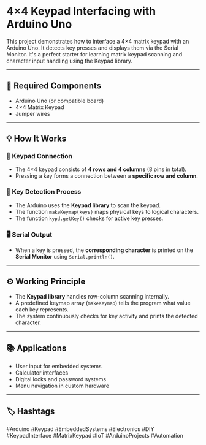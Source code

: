 # 4×4 Keypad Interfacing with Arduino Uno

This project demonstrates how to interface a 4×4 matrix keypad with an Arduino Uno. It detects key presses and displays them via the Serial Monitor. It's a perfect starter for learning matrix keypad scanning and character input handling using the Keypad library.

---

## 🔧 Required Components

- Arduino Uno (or compatible board)  
- 4×4 Matrix Keypad  
- Jumper wires  

---

## 💡 How It Works

### 🔌 Keypad Connection
- The 4×4 keypad consists of **4 rows and 4 columns** (8 pins in total).
- Pressing a key forms a connection between a **specific row and column**.

### 🧠 Key Detection Process
- The Arduino uses the **Keypad library** to scan the keypad.
- The function `makeKeymap(keys)` maps physical keys to logical characters.
- The function `kypd.getKey()` checks for active key presses.

### 🖥️ Serial Output
- When a key is pressed, the **corresponding character** is printed on the **Serial Monitor** using `Serial.println()`.

---

## ⚙️ Working Principle

- The **Keypad library** handles row-column scanning internally.
- A predefined keymap array (`makeKeymap`) tells the program what value each key represents.
- The system continuously checks for key activity and prints the detected character.

---

## 📚 Applications

- User input for embedded systems  
- Calculator interfaces  
- Digital locks and password systems  
- Menu navigation in custom hardware  

---

## 🏷️ Hashtags

#Arduino #Keypad #EmbeddedSystems #Electronics #DIY #KeypadInterface #MatrixKeypad #IoT #ArduinoProjects #Automation
